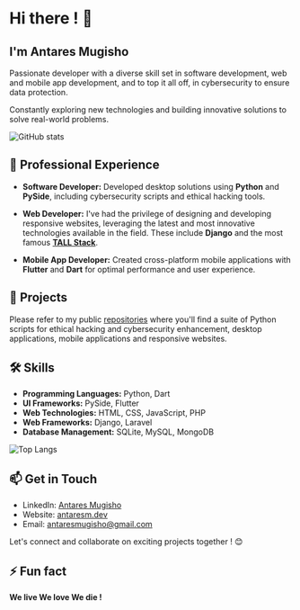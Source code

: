 
# Hi there ! 👋 

## I'm Antares Mugisho

Passionate developer with a diverse skill set in software development, web and mobile app development, and to top it all off, in cybersecurity to ensure data protection.

Constantly exploring new technologies and building innovative solutions to solve real-world problems.

![GitHub stats](https://github-readme-stats-eight-xi-41.vercel.app/api?username=antaresmugisho&show_icons=true&include_all_commits=false&theme=tokyonight&border_radius=8&border_color=A012FF&custom_title=My%20Github%20stats)

## 💼 Professional Experience

- **Software Developer:** Developed desktop solutions using **Python** and **PySide**, including cybersecurity scripts and ethical hacking tools.

- **Web Developer:** I've had the privilege of designing and developing responsive websites, leveraging the latest and most innovative technologies available in the field. These include **Django** and the most famous [**TALL Stack**](https://tallstack.dev).

- **Mobile App Developer:** Created cross-platform mobile applications with **Flutter** and **Dart** for optimal performance and user experience.

## 🚀 Projects

Please refer to my public [repositories](https://github.com/AntaresMugisho?tab=repositories) where you'll find a suite of Python scripts for ethical hacking and cybersecurity enhancement, desktop applications, mobile applications and responsive websites.

<!--![Repository Card](https://github-readme-stats-eight-xi-41.vercel.app/api/pin/?username=antaresmugisho&repo=hiking&theme=transparent&border_color=555555)-->

## 🛠️ Skills

- **Programming Languages:** Python, Dart
- **UI Frameworks:** PySide, Flutter
- **Web Technologies:** HTML, CSS, JavaScript, PHP
- **Web Frameworks:** Django, Laravel
- **Database Management:** SQLite, MySQL, MongoDB

![Top Langs](https://github-readme-stats-eight-xi-41.vercel.app/api/top-langs/?username=antaresmugisho&layout=compact&hide=hack,css&theme=tokyonight&border_radius=8&border_color=A012FF)


## 📫 Get in Touch

- LinkedIn: [Antares Mugisho](https://www.linkedin.com/in/antares-mugisho-5803b6233)
- Website: [antaresm.dev](https://antaresmugisho.vercel.app)
- Email: [antaresmugisho@gmail.com](mailto:antaresmugisho@gmail.com)

Let's connect and collaborate on exciting projects together ! 😊

## ⚡ Fun fact 

**We live We love We die !**